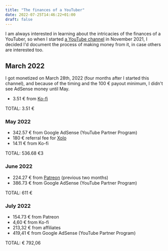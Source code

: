 ```yaml
---
title: "The finances of a YouTuber"
date: 2022-07-25T14:46:22+01:00
draft: false
---
```


I am always interested in learning about the intricacies of the finances of a YouTuber, so when I started [a YouTube channel](https://youtube.com/nicolevanderhoeven) in November 2021, I decided I'd document the process of making money from it, in case others are interested too.


## March 2022

I got monetized on March 28th, 2022 (four months after I started this channel), and because of the timing and the 100 € payout minimum, I didn't see AdSense money until May.

- 3.51 € from [Ko-fi](https://ko-fi.com/nicolevdh)

TOTAL: 3.51 €

### May 2022

- 342.57 € from Google AdSense (YouTube Partner Program)
- 180 € referral fee for [Xolo](https://www.xolo.io/ref/NICVAN2)
- 14.11 € from Ko-fi

TOTAL: 536.68 €3

### June 2022

- 224.27 € from [Patreon](https://patreon.com/nicolevdh) (previous two months)
- 386.73 € from Google AdSense (YouTube Partner Program)

TOTAL:  611 €

### July 2022

- 154.73 € from Patreon
- 4,60 € from Ko-fi
- 213,32 € from affiliates
- 419,41 € from Google AdSense (YouTube Partner Program)

TOTAL:  € 792,06